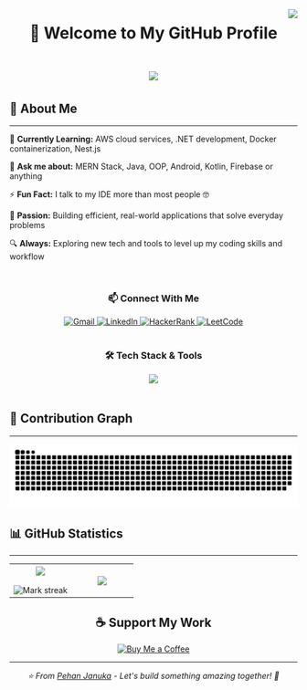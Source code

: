 <span><img align="right" src="https://visitor-badge.laobi.icu/badge?page_id=Pehan-janu.Pehan-janu" /></span>

<h1 align="center"> 👋 Welcome to My GitHub Profile </h1> 
<h1 align="center">
    <img src="https://readme-typing-svg.herokuapp.com/?font=Righteous&size=35&center=true&vCenter=true&width=500&height=70&duration=4000&lines=Hi+There!+👋;+I'm+Pehan+Januka!;Full-Stack+Developer;AI+Enthusiast;Open+Source+Lover"/>
</h1>


## 🚀 About Me
--- 
 
🌱 **Currently Learning:** AWS cloud services, .NET development, Docker containerization, Nest.js 

💬 **Ask me about:** MERN Stack, Java, OOP, Android, Kotlin, Firebase or anything 

⚡ **Fun Fact:** I talk to my IDE more than most people 🤓

🎯 **Passion:** Building efficient, real-world applications that solve everyday problems

🔍 **Always:** Exploring new tech and tools to level up my coding skills and workflow


<br>

<h3 align="center">📫 Connect With Me</h3>

<div align="center"> 
  <a href="mailto:pehanjanu@gmail.com">
      <img src="https://img.shields.io/badge/Gmail-333333?style=for-the-badge&logo=gmail&logoColor=red" alt="Gmail" />
  </a>
    
  <a href="https://linkedin.com/in/pehanjanuka" target="_blank">
      <img src="https://img.shields.io/badge/LinkedIn-0077B5?style=for-the-badge&logo=linkedin&logoColor=white" alt="LinkedIn" />
  </a>

  <a href="https://www.hackerrank.com/profile/pehanjanu" target="_blank">
      <img src="https://img.shields.io/badge/HackerRank-2EC866?style=for-the-badge&logo=hackerrank&logoColor=white" alt="HackerRank" />
  </a>
  
  <a href="https://leetcode.com/u/Pehan_J/" target="_blank">
      <img src="https://img.shields.io/badge/LeetCode-FFA116?style=for-the-badge&logo=leetcode&logoColor=white" alt="LeetCode" />
  </a>

</div>

<br>

<h3 align="center">🛠️ Tech Stack & Tools</h3>

<div align="center">
    <img src="https://skillicons.dev/icons?i=python,javascript,typescript,java,kotlin,dart,flutter,react,nextjs,html,css,tailwind,bootstrap,nodejs,spring,mysql,postgres,mongodb,firebase,aws,vscode,postman,git,github,linux,docker,figma"/>
</div>

<br>

## 🐍 Contribution Graph

---

![snake gif](https://github.com/Pehan-janu/Pehan-janu/blob/output/github-snake-dark.svg)



## 📊 GitHub Statistics
---

<div align="center">

 <p align="center">
  <!--- stats (start) -->
<table align="center">
<tr border="none">
<td width="50%" align="center">
  
  <img  align="center"  src="https://github-readme-stats.vercel.app/api?username=Pehan-janu&theme=dark&show_icons=true&count_private=true" />
  <br></br>
  <img  title="🔥 Get streak stats for your profile at git.io/streak-stats" alt="Mark streak" src="https://streak-stats.demolab.com/?user=Pehan-janu&theme=dark&hide_border=false"/>
</td>

<td width="50%" align="center">

  <img  align="center"  src="https://github-readme-stats.anuraghazra1.vercel.app/api/top-langs/?username=Pehan-janu&theme=dark&hide_border=false&no-bg=true&no-frame=true&langs_count=10"/>
  
  </td>
</tr>
</table>
<!--- stats (end) -->



## ☕ Support My Work

<div align="center">
  <a href="https://www.buymeacoffee.com/Pehanjanu" target="_blank">
    <img height="64" src="https://storage.ko-fi.com/cdn/kofi1.png?v=3" alt="Buy Me a Coffee" />
  </a>
</div>

---


<div align="center">
  <i>⭐️ From <a href="https://github.com/Pehan-janu">Pehan Januka</a> - Let's build something amazing together! 🚀</i>
</div>
